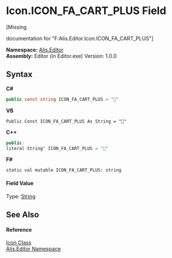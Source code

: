 # Icon.ICON_FA_CART_PLUS Field
 

\[Missing <summary> documentation for "F:Alis.Editor.Icon.ICON_FA_CART_PLUS"\]

**Namespace:**&nbsp;<a href="b150ade4-39de-a232-5f06-d3cdc1b2c538">Alis.Editor</a><br />**Assembly:**&nbsp;Editor (in Editor.exe) Version: 1.0.0

## Syntax

**C#**<br />
``` C#
public const string ICON_FA_CART_PLUS = ""
```

**VB**<br />
``` VB
Public Const ICON_FA_CART_PLUS As String = ""
```

**C++**<br />
``` C++
public:
literal String^ ICON_FA_CART_PLUS = ""
```

**F#**<br />
``` F#
static val mutable ICON_FA_CART_PLUS: string
```


#### Field Value
Type: <a href="https://docs.microsoft.com/dotnet/api/system.string" target="_blank">String</a>

## See Also


#### Reference
<a href="cc0f883c-67f8-f772-c6d7-a60b129f22a7">Icon Class</a><br /><a href="b150ade4-39de-a232-5f06-d3cdc1b2c538">Alis.Editor Namespace</a><br />